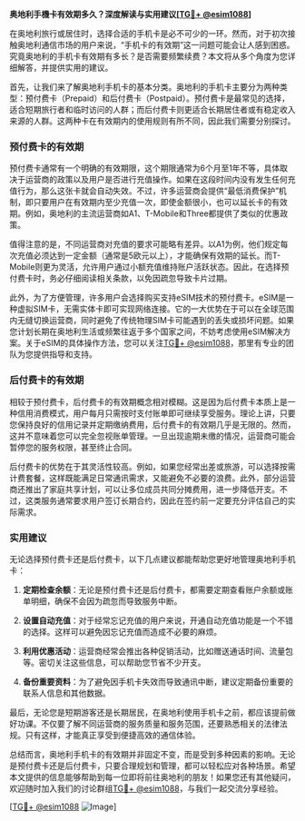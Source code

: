 **奥地利手機卡有效期多久？深度解读与实用建议[[TG💪+ @esim1088](https://t.me/s/esim1088)]**

在奥地利旅行或居住时，选择合适的手机卡是必不可少的一环。然而，对于初次接触奥地利通信市场的用户来说，“手机卡的有效期”这一问题可能会让人感到困惑。究竟奥地利的手机卡有效期有多长？是否需要频繁续费？本文将从多个角度为您详细解答，并提供实用的建议。

首先，让我们来了解奥地利手机卡的基本分类。奥地利的手机卡主要分为两种类型：预付费卡（Prepaid）和后付费卡（Postpaid）。预付费卡是最常见的选择，适合短期旅行者和临时访问的人群；而后付费卡则更适合长期居住者或有稳定收入来源的人群。这两种卡在有效期内的使用规则有所不同，因此我们需要分别探讨。

### 预付费卡的有效期

预付费卡通常有一个明确的有效期限，这个期限通常为6个月至1年不等，具体取决于运营商的政策以及用户是否进行充值操作。如果在这段时间内没有发生任何充值行为，那么这张卡就会自动失效。不过，许多运营商会提供“最低消费保护”机制，即只要用户在有效期内至少充值一次，即使金额很小，也可以延长卡的有效期。例如，奥地利的主流运营商如A1、T-Mobile和Three都提供了类似的优惠政策。

值得注意的是，不同运营商对充值的要求可能略有差异。以A1为例，他们规定每次充值必须达到一定金额（通常是5欧元以上），才能确保有效期的延长。而T-Mobile则更为灵活，允许用户通过小额充值维持账户活跃状态。因此，在选择预付费卡时，务必仔细阅读相关条款，以免因疏忽导致卡片过期。

此外，为了方便管理，许多用户会选择购买支持eSIM技术的预付费卡。eSIM是一种虚拟SIM卡，无需实体卡即可实现网络连接。它的一大优势在于可以在全球范围内无缝切换运营商，同时避免了传统物理SIM卡可能遇到的丢失或损坏问题。如果您计划长期在奥地利生活或频繁往返于多个国家之间，不妨考虑使用eSIM解决方案。关于eSIM的具体操作方法，您可以关注[TG💪+ @esim1088](https://t.me/s/esim1088)，那里有专业的团队为您提供指导和支持。

### 后付费卡的有效期

相较于预付费卡，后付费卡的有效期概念相对模糊。这是因为后付费卡本质上是一种信用消费模式，用户每月只需按时支付账单即可继续享受服务。理论上讲，只要您保持良好的信用记录并定期缴纳费用，后付费卡的有效期几乎是无限的。然而，这并不意味着您可以完全忽视账单管理。一旦出现逾期未缴的情况，运营商可能会暂停您的服务权限，甚至终止合同。

后付费卡的优势在于其灵活性较高。例如，如果您经常出差或旅游，可以选择按需计费套餐，这样既能满足日常通讯需求，又能避免不必要的浪费。此外，部分运营商还推出了家庭共享计划，可以让多位成员共同分摊费用，进一步降低开支。不过，这类服务通常要求用户签订长期合约，因此在签约前一定要充分评估自己的实际需求。

### 实用建议

无论选择预付费卡还是后付费卡，以下几点建议都能帮助您更好地管理奥地利手机卡：

1. **定期检查余额**：无论是预付费卡还是后付费卡，都需要定期查看账户余额或账单明细，确保不会因为疏忽而导致服务中断。
   
2. **设置自动充值**：对于经常忘记充值的用户来说，开通自动充值功能是一个不错的选择。这样可以避免因忘记充值而造成不必要的麻烦。

3. **利用优惠活动**：运营商经常会推出各种促销活动，比如赠送通话时间、流量包等。密切关注这些信息，可以帮助您节省不少开支。

4. **备份重要资料**：为了避免因手机卡失效而导致通讯中断，建议定期备份重要的联系人信息和其他数据。

最后，无论您是短期游客还是长期居民，在奥地利使用手机卡之前，都应该提前做好功课。不仅要了解不同运营商的服务质量和服务范围，还要熟悉相关的法律法规。只有这样，才能真正享受到便捷高效的通信体验。

总结而言，奥地利手机卡的有效期并非固定不变，而是受到多种因素的影响。无论是预付费卡还是后付费卡，只要合理规划和管理，都可以轻松应对各种场景。希望本文提供的信息能够帮助到每一位即将前往奥地利的朋友！如果您还有其他疑问，欢迎随时加入我们的讨论群组[TG💪+ @esim1088](https://t.me/s/esim1088)，与我们一起交流分享经验。

[[TG💪+ @esim1088](https://t.me/s/esim1088) ![Image](https://i.postimg.cc/4NQfJmqS/Snipaste-2025-05-13-00-14-12.png)]